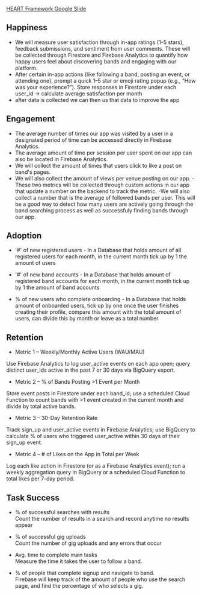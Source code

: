 [HEART Framework Google Slide](https://docs.google.com/presentation/d/11cu22YObNyXOa9RklDN5qmV9LAiE2XLkWEyBcy0Opxg/edit?slide=id.gc8216bd24_20_0#slide=id.gc8216bd24_20_0)

## Happiness
- We will measure user satisfaction through in-app ratings (1–5 stars), feedback submissions, and sentiment from user comments. These will be collected through Firestore and Firebase Analytics to quantify how happy users feel about discovering bands and engaging with our platform.
- After certain in-app actions (like following a band, posting an event, or attending one), prompt a quick 1–5 star or emoji rating popup (e.g., “How was your experience?”).
Store responses in Firestore under each user_id → calculate average satisfaction per month
- after data is collected we can then us that data to improve the app 
  


## Engagement
- The average number of times our app was visited by a user in a designated period of time can be accessed directly in Firebase Analytics.
- The average amount of time per session per user spent on our app can also be located in Firebase Analytics.
- We will collect the amount of times that users click to like a post on band's pages.
- We will also collect the amount of views per venue posting on our app.
  -These two metrics will be collected through custom actions in our app that update a number on the backend to track the metric.
-We will also collect a number that is the average of followed bands per user. This will be a good way to detect how many users are actively going through the band searching process as well as successfuly finding bands through our app. 
## Adoption
 - '#' of new registered users - In a Database that holds amount of all registered users for each month, in the current month tick up by 1 the amount of users

 - '#' of new band accounts - In a Database that holds amount of registered band accounts for each month, in the current month tick up by 1 the amount of band accounts

 - % of new users who complete onboarding - In a Database that holds amount of onboarded users, tick up by one once the user finishes creating their profile, compare this amount with the total amount of users, can divide this by month or leave as a total number

## Retention

- Metric 1 – Weekly/Monthly Active Users (WAU/MAU)

Use Firebase Analytics to log user_active events on each app open; query distinct user_ids active in the past 7 or 30 days via BigQuery export.

- Metric 2 – % of Bands Posting >1 Event per Month

Store event posts in Firestore under each band_id; use a scheduled Cloud Function to count bands with >1 event created in the current month and divide by total active bands.

- Metric 3 – 30-Day Retention Rate

Track sign_up and user_active events in Firebase Analytics; use BigQuery to calculate % of users who triggered user_active within 30 days of their sign_up event.

- Metric 4 – # of Likes on the App in Total per Week

Log each like action in Firestore (or as a Firebase Analytics event); run a weekly aggregation query in BigQuery or a scheduled Cloud Function to total likes per 7-day period.

## Task Success
- % of successful searches with results  <br>
Count the number of results in a search and record anytime no results appear 

- % of successful gig uploads <br>
Count the number of gig uploads and any errors that occur

- Avg. time to complete main tasks <br>
Measure the time it takes the user to follow a band.

- % of people that complete signup and navigate to band. <br>
Firebase will keep track of the amount of people who use the search page, and find the percentage of who selects a gig.
